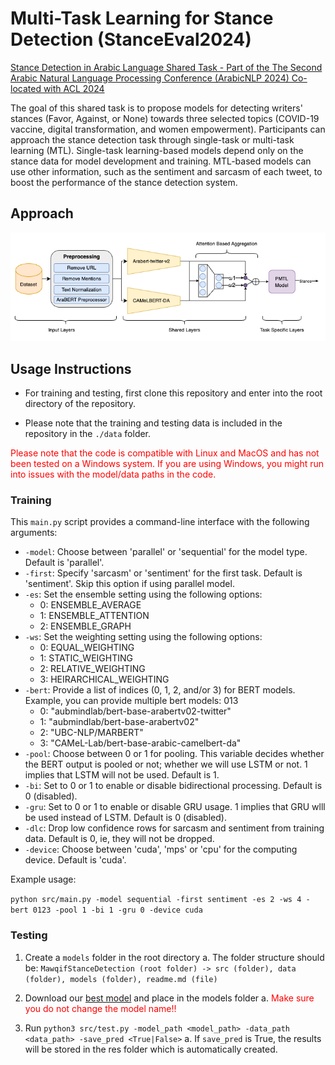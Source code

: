 # Multi-Task Learning for Stance Detection (StanceEval2024)

<a href='https://sites.google.com/view/stanceeval/home?authuser=0'>Stance Detection in Arabic Language Shared Task - Part of the The Second Arabic Natural Language Processing Conference (ArabicNLP 2024) Co-located with ACL 2024</a>

The goal of this shared task is to propose models for detecting writers' stances (Favor, Against, or None) towards three selected topics (COVID-19 vaccine, digital transformation, and women empowerment). Participants can approach the stance detection task through single-task or multi-task learning (MTL). Single-task learning-based models depend only on the stance data for model development and training. MTL-based models can use other information, such as the sentiment and sarcasm of each tweet, to boost the performance of the stance detection system. 

## Approach
![Approach](./fig/methodology_bg.png)
<br>

## Usage Instructions

* For training and testing, first clone this repository and enter into the root directory of the repository.

* Please note that the training and testing data is included in the repository in the `./data` folder.

<p style="color:red">Please note that the code is compatible with Linux and MacOS and has not been tested on a Windows system. If you are using Windows, you might run into issues with the model/data paths in the code.</p>

### Training

This `main.py` script provides a command-line interface with the following arguments:

- `-model`: Choose between 'parallel' or 'sequential' for the model type. Default is 'parallel'.
- `-first`: Specify 'sarcasm' or 'sentiment' for the first task. Default is 'sentiment'. Skip this option if using parallel model.
- `-es`: Set the ensemble setting using the following options:
  - 0: ENSEMBLE_AVERAGE
  - 1: ENSEMBLE_ATTENTION
  - 2: ENSEMBLE_GRAPH
- `-ws`: Set the weighting setting using the following options:
  - 0: EQUAL_WEIGHTING
  - 1: STATIC_WEIGHTING
  - 2: RELATIVE_WEIGHTING
  - 3: HEIRARCHICAL_WEIGHTING
- `-bert`: Provide a list of indices (0, 1, 2, and/or 3) for BERT models. Example, you can provide multiple bert models: 013
  - 0: "aubmindlab/bert-base-arabertv02-twitter"
  - 1: "aubmindlab/bert-base-arabertv02"
  - 2: "UBC-NLP/MARBERT"
  - 3: "CAMeL-Lab/bert-base-arabic-camelbert-da"
- `-pool`: Choose between 0 or 1 for pooling. This variable decides whether the BERT output is pooled or not; whether we will use LSTM or not. 1 implies that LSTM will not be used. Default is 1.
- `-bi`: Set to 0 or 1 to enable or disable bidirectional processing. Default is 0 (disabled).
- `-gru`: Set to 0 or 1 to enable or disable GRU usage. 1 implies that GRU wlll be used instead of LSTM. Default is 0 (disabled).
- `-dlc`: Drop low confidence rows for sarcasm and sentiment from training data. Default is 0, ie, they will not be dropped.
- `-device`: Choose between 'cuda', 'mps' or 'cpu' for the computing device. Default is 'cuda'.

Example usage:

``` python src/main.py -model sequential -first sentiment -es 2 -ws 4 -bert 0123 -pool 1 -bi 1 -gru 0 -device cuda ```

### Testing

1. Create a `models` folder in the root directory
a. The folder structure should be: ```MawqifStanceDetection (root folder) -> src (folder), data (folder), models (folder), readme.md (file)```

2. Download our <a href='https://www.kaggle.com/datasets/gufransabri3/stanceeval-bestmodel'>best model</a> and place in the models folder
a. <span style="color:red">Make sure you do not change the model name!!</span>

3. Run ```python3 src/test.py -model_path <model_path> -data_path <data_path> -save_pred <True|False>```
a. If `save_pred` is True, the results will be stored in the res folder which is automatically created.

